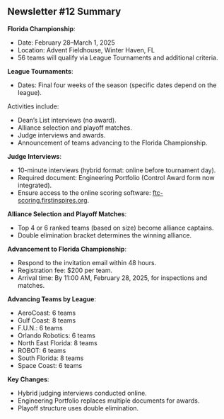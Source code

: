 ## Newsletter #12 Summary

**Florida Championship**:

- Date: February 28–March 1, 2025
- Location: Advent Fieldhouse, Winter Haven, FL
- 56 teams will qualify via League Tournaments and additional criteria.

**League Tournaments**:

- Dates: Final four weeks of the season (specific dates depend on the league).

Activities include:

- Dean’s List interviews (no award).
- Alliance selection and playoff matches.
- Judge interviews and awards.
- Announcement of teams advancing to the Florida Championship.

**Judge Interviews**:

- 10-minute interviews (hybrid format: online before tournament day).
- Required document: Engineering Portfolio (Control Award form now integrated).
- Ensure access to the online scoring software: [ftc-scoring.firstinspires.org](https://ftc-scoring.firstinspires.org/).

**Alliance Selection and Playoff Matches**:

- Top 4 or 6 ranked teams (based on size) become alliance captains.
- Double elimination bracket determines the winning alliance.

**Advancement to Florida Championship**:

- Respond to the invitation email within 48 hours.
- Registration fee: $200 per team.
- Arrival time: By 11:00 AM, February 28, 2025, for inspections and matches.

**Advancing Teams by League**:

- AeroCoast: 6 teams
- Gulf Coast: 8 teams
- F.U.N.: 6 teams
- Orlando Robotics: 6 teams
- North East Florida: 8 teams
- ROBOT: 6 teams
- South Florida: 8 teams
- Space Coast: 6 teams

**Key Changes**:

- Hybrid judging interviews conducted online.
- Engineering Portfolio replaces multiple documents for awards.
- Playoff structure uses double elimination.
